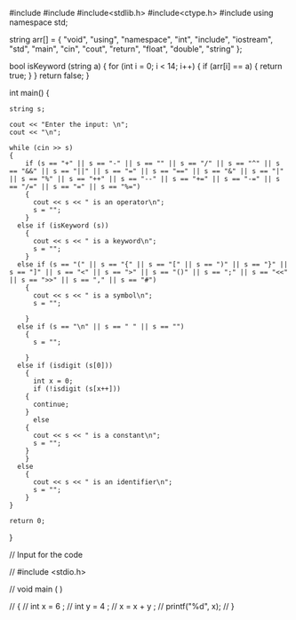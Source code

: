 #include<iostream>
#include<cstring>
#include<stdlib.h>
#include<ctype.h>
#include<fstream>
using namespace std;

string arr[] = { "void", "using", "namespace", "int", "include", "iostream", "std", "main",
"cin", "cout", "return", "float", "double", "string" };

bool
isKeyword (string a)
{
for (int i = 0; i < 14; i++)
{
if (arr[i] == a)
{
return true;
}
}
return false;
}

int main()
{

    string s;

    cout << "Enter the input: \n";
    cout << "\n";

    while (cin >> s)
    {
        if (s == "+" || s == "-" || s == "" || s == "/" || s == "^" || s == "&&" || s == "||" || s == "=" || s == "==" || s == "&" || s == "|" || s == "%" || s == "++" || s == "--" || s == "+=" || s == "-=" || s == "/=" || s == "=" || s == "%=")
        {
          cout << s << " is an operator\n";
          s = "";
        }
      else if (isKeyword (s))
        {
          cout << s << " is a keyword\n";
          s = "";
        }
      else if (s == "(" || s == "{" || s == "[" || s == ")" || s == "}" || s == "]" || s == "<" || s == ">" || s == "()" || s == ";" || s == "<<" || s == ">>" || s == "," || s == "#")
        {
          cout << s << " is a symbol\n";
          s = "";

        }
      else if (s == "\n" || s == " " || s == "")
        {
          s = "";

        }
      else if (isdigit (s[0]))
        {
          int x = 0;
          if (!isdigit (s[x++]))
    	{
    	  continue;
    	}
          else
    	{
    	  cout << s << " is a constant\n";
    	  s = "";
    	}
        }
      else
        {
          cout << s << " is an identifier\n";
          s = "";
        }
    }

    return 0;

}

// Input for the code

// #include <stdio.h>

// void main ( )

// {
// int x = 6 ;
// int y = 4 ;
// x = x + y ;
// printf("%d", x);
// }
